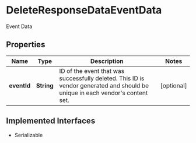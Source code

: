 

# DeleteResponseDataEventData

Event Data

## Properties

Name | Type | Description | Notes
------------ | ------------- | ------------- | -------------
**eventId** | **String** | ID of the event that was successfully deleted. This ID is vendor generated and should be unique in each vendor&#39;s content set. |  [optional]


## Implemented Interfaces

* Serializable


